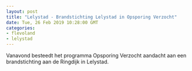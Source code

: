 ```yaml
---
layout: post
title: "Lelystad - Brandstichting Lelystad in Opsporing Verzocht"
date: Tue, 26 Feb 2019 10:28:00 GMT
categories: 
- flevoland 
- lelystad 
---
```


Vanavond besteedt het programma Opsporing Verzocht aandacht aan een brandstichting aan de Ringdijk in Lelystad.
